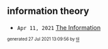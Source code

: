 ## information theory


* <code>Apr 11, 2021</code> [The Information](2021-04-11T18-17-33-the-information.md)

<sup><sub>generated 27 Jul 2021 13:09:56 by <a href='https://github.com/senorprogrammer/til'>til</a></sub></sup>
